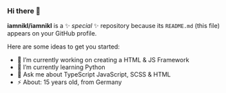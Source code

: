 ### Hi there 👋

**iamnikl/iamnikl** is a ✨ _special_ ✨ repository because its `README.md` (this file) appears on your GitHub profile.

Here are some ideas to get you started:

- 🔭 I’m currently working on creating a HTML & JS Framework
- 🌱 I’m currently learning Python
- 💬 Ask me about TypeScript JavaScript, SCSS & HTML
- ⚡ About: 15 years old, from Germany

